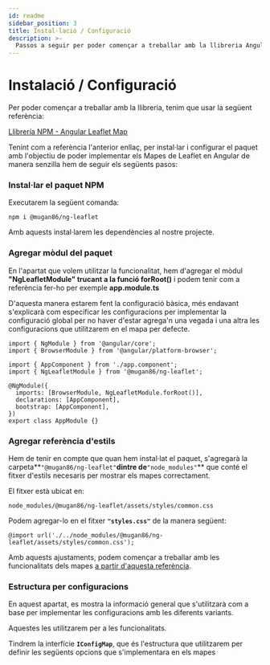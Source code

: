 ```yaml
---
id: readme
sidebar_position: 3
title: Instal·lació / Configuració
description: >-
  Passos a seguir per poder començar a treballar amb la llibreria Angular Leaflet Map
---
```


# Instalació / Configuració

Per poder començar a treballar amb la llibreria, tenim que usar la següent referència:

[Llibrería NPM - Angular Leaflet Map](https://www.npmjs.com/package/@mugan86/ng-leaflet)

Tenint com a referència l'anterior enllaç, per instal·lar i configurar el paquet amb l'objectiu de poder implementar els Mapes de Leaflet en Angular de manera senzilla hem de seguir els següents pasos:

### Instal·lar el paquet NPM

Executarem la següent comanda:

```
npm i @mugan86/ng-leaflet
```

Amb aquests instal·larem les dependències al nostre projecte.

### Agregar mòdul del paquet

En l'apartat que volem utilitzar la funcionalitat, hem d'agregar el mòdul **"NgLeafletModule" trucant a la funció forRoot()** i podem tenir com a referència fer-ho per exemple **app.module.ts**&#x20;

D'aquesta manera estarem fent la configuració bàsica, més endavant s'explicarà com especificar les configuracions per implementar la configuració global per no haver d'estar agrega'n una vegada i una altra les configuracions que utilitzarem en el mapa per defecte.

```
import { NgModule } from '@angular/core';
import { BrowserModule } from '@angular/platform-browser';

import { AppComponent } from './app.component';
import { NgLeafletModule } from '@mugan86/ng-leaflet';

@NgModule({
  imports: [BrowserModule, NgLeafletModule.forRoot()],
  declarations: [AppComponent],
  bootstrap: [AppComponent],
})
export class AppModule {}
```

### Agregar referència d'estils

Hem de tenir en compte que quan hem instal·lat el paquet, s'agregarà la carpeta**`"@mugan86/ng-leaflet"`**dintre de**`"node_modules"`** que conté el fitxer d'estils necesaris per mostrar els mapes correctament.

El fitxer està ubicat en:

```
node_modules/@mugan86/ng-leaflet/assets/styles/common.css
```

Podem agregar-lo en el fitxer **`"styles.css"`** de la manera següent:

```
@import url('./../node_modules/@mugan86/ng-leaflet/assets/styles/common.css');
```

Amb aquests ajustaments, podem començar a treballar amb les funcionalitats dels mapes [a partir d'aquesta referència](aspectos-basicos/mapa-basico.md).

### Estructura per configuracions

En aquest apartat, es mostra la informació general que s'utilitzarà com a base per implementar les configuracions amb les diferents variants.

Aquestes les utilitzarem per a les funcionalitats.

Tindrem la interfície **`IConfigMap`**, que és l'estructura que utilitzarem per definir les següents opcions que s'implementara en els mapes
